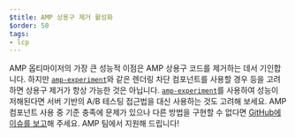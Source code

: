 ```yaml
---
$title: AMP 상용구 제거 활성화
$order: 50
tags:
- lcp
---
```


AMP 옵티마이저의 가장 큰 성능적 이점은 AMP 상용구 코드를 제거하는 데서 기인합니다. 하지만 [`amp-experiment`](https://amp.dev/documentation/components/amp-experiment/?format=websites)와 같은 렌더링 차단 컴포넌트를 사용할 경우 등을 고려하면 상용구 제거가 항상 가능한 것은 아닙니다. [`amp-experiment`](https://amp.dev/documentation/components/amp-experiment/?format=websites)를 사용하여 성능이 저해된다면 서버 기반의 A/B 테스팅 접근법을 대신 사용하는 것도 고려해 보세요. AMP 컴포넌트 사용 중 기준 충족에 문제가 있으나 다른 방법을 구현할 수 없다면 [GitHub에 이슈를 보고](https://github.com/ampproject/amphtml/issues/new?assignees=&labels=Type%3A+Page+experience&template=page-experience.md&title=Page+experience+issue)해 주세요. AMP  팀에서 지원해 드립니다!
